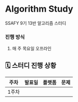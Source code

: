 # Algorithm Study

SSAFY 9기 13반 알고리즘 스터디

### 진행 방식

1. 매 주 목요일 오프라인 

## 🗓️ 스터디 진행 상황

| 주차  | 발표일        | 플랫폼 | 문제                                                                            |
| --- | ---------- | --- | ----------------------------------------------------------------------------- |
| 1주차 |  |  |           |
